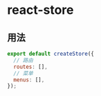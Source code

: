 # react-store

## 用法

```js
export default createStore({
  // 路由
  routes: [],
  // 菜单
  menus: [],
});
```
